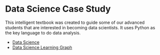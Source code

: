 # Data Science Case Study

This intelligent textbook was created to guide some of our advanced students
that are interested in becoming data scientists.  It uses Python
as the key language to do data analysis.

* [Data Science](https://dmccreary.github.io/data-science-course/)
* [Data Science Learning Graph](https://dmccreary.github.io/data-science-course/sims/learning-graph/view-graph.html)